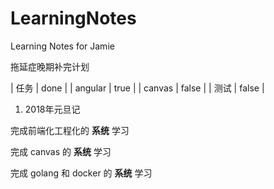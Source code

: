# LearningNotes
Learning Notes for Jamie

拖延症晚期补完计划

|     任务   | done  |
|   angular  | true  |
|   canvas   | false |
|   测试     | false |

1. 2018年元旦记

完成前端化工程化的 **系统** 学习

完成 canvas 的 **系统** 学习

完成 golang 和 docker 的 **系统** 学习

